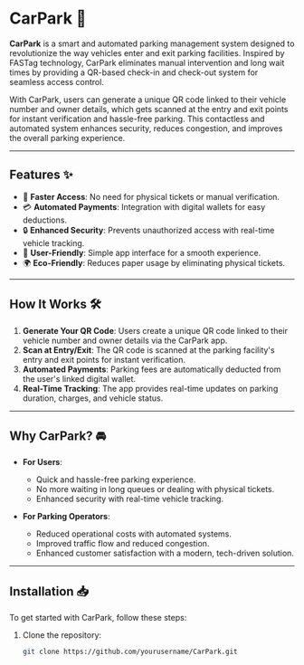 # CarPark 🚗

**CarPark** is a smart and automated parking management system designed to revolutionize the way vehicles enter and exit parking facilities. Inspired by FASTag technology, CarPark eliminates manual intervention and long wait times by providing a QR-based check-in and check-out system for seamless access control.

With CarPark, users can generate a unique QR code linked to their vehicle number and owner details, which gets scanned at the entry and exit points for instant verification and hassle-free parking. This contactless and automated system enhances security, reduces congestion, and improves the overall parking experience.

---

## Features ✨

- 🚀 **Faster Access**: No need for physical tickets or manual verification.
- 💳 **Automated Payments**: Integration with digital wallets for easy deductions.
- 🔒 **Enhanced Security**: Prevents unauthorized access with real-time vehicle tracking.
- 📲 **User-Friendly**: Simple app interface for a smooth experience.
- 🌍 **Eco-Friendly**: Reduces paper usage by eliminating physical tickets.

---

## How It Works 🛠️

1. **Generate Your QR Code**: Users create a unique QR code linked to their vehicle number and owner details via the CarPark app.
2. **Scan at Entry/Exit**: The QR code is scanned at the parking facility's entry and exit points for instant verification.
3. **Automated Payments**: Parking fees are automatically deducted from the user's linked digital wallet.
4. **Real-Time Tracking**: The app provides real-time updates on parking duration, charges, and vehicle status.

---

## Why CarPark? 🚘

- **For Users**:
  - Quick and hassle-free parking experience.
  - No more waiting in long queues or dealing with physical tickets.
  - Enhanced security with real-time vehicle tracking.

- **For Parking Operators**:
  - Reduced operational costs with automated systems.
  - Improved traffic flow and reduced congestion.
  - Enhanced customer satisfaction with a modern, tech-driven solution.

---

## Installation 📥

To get started with CarPark, follow these steps:

1. Clone the repository:
   ```bash
   git clone https://github.com/yourusername/CarPark.git
